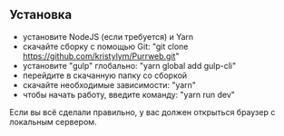 ## Установка
* установите NodeJS (если требуется) и Yarn
* скачайте сборку с помощью Git: "git clone https://github.com/kristylym/Purrweb.git"
* установите "gulp" глобально: "yarn global add gulp-cli"
* перейдите в скачанную папку со сборкой
* скачайте необходимые зависимости: "yarn"
* чтобы начать работу, введите команду: "yarn run dev"

Если вы всё сделали правильно, у вас должен открыться браузер с локальным сервером. 
